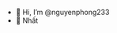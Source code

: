 - 👋 Hi, I’m @nguyenphong233
- 👀 Nhất  

<!---
nguyenphongg233/nguyenphongg233 is a ✨ special ✨ repository because its `README.md` (this file) appears on your GitHub profile.
You can click the Preview link to take a look at your changes.
--->
